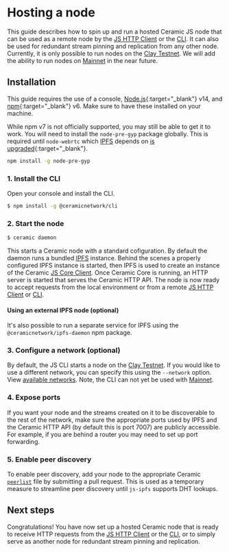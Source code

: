 # Hosting a node
This guide describes how to spin up and run a hosted Ceramic JS node that can be used as a remote node by the [JS HTTP Client](../clients/javascript/http.md) or the [CLI](../clients/javascript/cli.md). It can also be used for redundant stream pinning and replication from any other node. Currently, it is only possible to run nodes on the [Clay Testnet](../learn/networks.md#clay-testnet). We will add the ability to run nodes on [Mainnet](../learn/networks.md#mainnet) in the near future.

## **Installation**
This guide requires the use of a console, [Node.js](https://nodejs.org/en/){:target="_blank"} v14, and [npm](https://www.npmjs.com/get-npm){:target="_blank"} v6. Make sure to have these installed on your machine.

While npm v7 is not officially supported, you may still be able to get it to work. You will need to install the `node-pre-gyp` package globally. This is required until `node-webrtc` which [IPFS](../learn/glossary.md#ipfs) depends on [is upgraded](https://github.com/node-webrtc/node-webrtc/pull/694){:target="_blank"}.

```bash
npm install -g node-pre-gyp
```

### 1. Install the CLI
Open your console and install the CLI.

``` bash
$ npm install -g @ceramicnetwork/cli
```

### 2. Start the node

```bash
$ ceramic daemon
```

This starts a Ceramic node with a standard cofiguration. By default the daemon runs a bundled [IPFS](../learn/glossary.md#ipfs) instance. Behind the scenes a properly configured IPFS instance is started, then IPFS is used to create an instance of the Ceramic [JS Core Client](../clients/javascript). Once Ceramic Core is running, an HTTP server is started that serves the Ceramic HTTP API. The node is now ready to accept requests from the local environment or from a remote [JS HTTP Client](../clients/javascript/http.md) or [CLI](../clients/javascript/cli.md).

#### Using an external IPFS node (optional)

It's also possible to run a separate service for IPFS using the `@ceramicnetwork/ipfs-daemon` npm package. 

### 3. Configure a network (optional)
By default, the JS CLI starts a node on the [Clay Testnet](../../learn/networks.md#clay-testnet). If you would like to use a different network, you can specify this using the `--network` option. View [available networks](../../learn/networks.md). Note, the CLI can not yet be used with [Mainnet](../../learn/networks.md#mainnet).

### 4. Expose ports

If you want your node and the streams created on it to be discoverable to the rest of the network, make sure the appropriate ports used by IPFS and the Ceramic HTTP API (by default this is port 7007) are publicly accessible. For example, if you are behind a router you may need to set up port forwarding. 

### 5. Enable peer discovery

To enable peer discovery, add your node to the appropriate Ceramic [`peerlist`](https://github.com/ceramicnetwork/peerlist) file by submitting a pull request. This is used as a temporary measure to streamline peer discovery until `js-ipfs` supports DHT lookups.

## **Next steps**
Congratulations! You have now set up a hosted Ceramic node that is ready to receive HTTP requests from the [JS HTTP Client](../clients/javascript/http.md) or the [CLI](../clients/javascript/cli.md), or to simply serve as another node for redundant stream pinning and replication.

</br></br></br>
